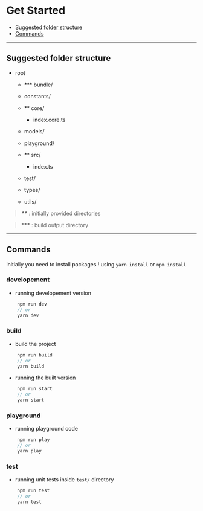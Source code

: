 # Get Started

- [Suggested folder structure](#suggested-folder-structure)
- [Commands](#commands)

<hr>

## Suggested folder structure

- root

  - <p>*** bundle/</p>

  - <p>constants/</p>

  - <p>** core/</p>

    - <p>index.core.ts</p>

  - <p>models/</p>

  - <p>playground/</p>

  - <p>** src/</p>

    - <p>index.ts</p>

  - <p>test/</p>

  - <p>types/</p>

  - <p>utils/</p>

> ***\*\**** : initially provided directories

> ***\*\*** : build output directory

<hr>

## Commands

initially you need to install packages ! using `yarn install` or `npm install`

### developement

- running developement version

```js
    npm run dev
    // or
    yarn dev
```

### build

- build the project

```js
    npm run build
    // or
    yarn build
```

- running the built version

```js
    npm run start
    // or
    yarn start
```

### playground

- running playground code

```js
    npm run play
    // or
    yarn play
```

### test

- running unit tests inside `test/` directory

```js
    npm run test
    // or
    yarn test
```
